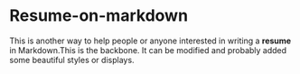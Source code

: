 # Resume-on-markdown
This is another way to help people or anyone interested in writing a **resume** in Markdown.This is the backbone. It can be modified and probably added some beautiful styles or displays.

